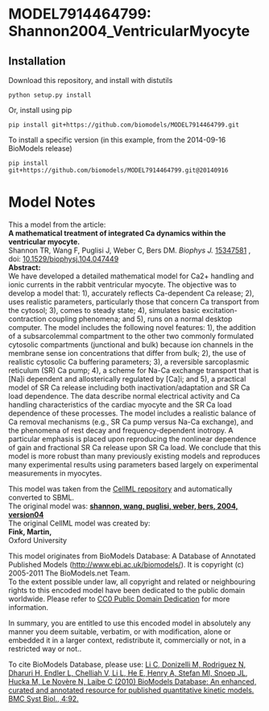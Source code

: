 # MODEL7914464799: Shannon2004_VentricularMyocyte

## Installation

Download this repository, and install with distutils

`python setup.py install`

Or, install using pip

`pip install git+https://github.com/biomodels/MODEL7914464799.git`

To install a specific version (in this example, from the 2014-09-16 BioModels release)

`pip install git+https://github.com/biomodels/MODEL7914464799.git@20140916`


# Model Notes


This a model from the article:  
**A mathematical treatment of integrated Ca dynamics within the ventricular myocyte.**   
Shannon TR, Wang F, Puglisi J, Weber C, Bers DM. _Biophys J._
[15347581](http://www.ncbi.nlm.nih.gov/pubmed/15347581) , doi:
[10.1529/biophysj.104.047449](http://dx.doi.org/10.1529/biophysj.104.047449)  
**Abstract:**   
We have developed a detailed mathematical model for Ca2+ handling and ionic
currents in the rabbit ventricular myocyte. The objective was to develop a
model that: 1), accurately reflects Ca-dependent Ca release; 2), uses
realistic parameters, particularly those that concern Ca transport from the
cytosol; 3), comes to steady state; 4), simulates basic excitation-contraction
coupling phenomena; and 5), runs on a normal desktop computer. The model
includes the following novel features: 1), the addition of a subsarcolemmal
compartment to the other two commonly formulated cytosolic compartments
(junctional and bulk) because ion channels in the membrane sense ion
concentrations that differ from bulk; 2), the use of realistic cytosolic Ca
buffering parameters; 3), a reversible sarcoplasmic reticulum (SR) Ca pump;
4), a scheme for Na-Ca exchange transport that is [Na]i dependent and
allosterically regulated by [Ca]i; and 5), a practical model of SR Ca release
including both inactivation/adaptation and SR Ca load dependence. The data
describe normal electrical activity and Ca handling characteristics of the
cardiac myocyte and the SR Ca load dependence of these processes. The model
includes a realistic balance of Ca removal mechanisms (e.g., SR Ca pump versus
Na-Ca exchange), and the phenomena of rest decay and frequency-dependent
inotropy. A particular emphasis is placed upon reproducing the nonlinear
dependence of gain and fractional SR Ca release upon SR Ca load. We conclude
that this model is more robust than many previously existing models and
reproduces many experimental results using parameters based largely on
experimental measurements in myocytes.

This model was taken from the [CellML
repository](http://www.cellml.org/models) and automatically converted to SBML.  
The original model was: [ **shannon, wang, puglisi, weber, bers, 2004,
version04**
](http://www.cellml.org/models/shannon_wang_puglisi_weber_bers_2004_version04)  
The original CellML model was created by:  
**Fink, Martin,**   
Oxford University  

This model originates from BioModels Database: A Database of Annotated
Published Models (http://www.ebi.ac.uk/biomodels/). It is copyright (c)
2005-2011 The BioModels.net Team.  
To the extent possible under law, all copyright and related or neighbouring
rights to this encoded model have been dedicated to the public domain
worldwide. Please refer to [CC0 Public Domain
Dedication](http://creativecommons.org/publicdomain/zero/1.0/) for more
information.

In summary, you are entitled to use this encoded model in absolutely any
manner you deem suitable, verbatim, or with modification, alone or embedded it
in a larger context, redistribute it, commercially or not, in a restricted way
or not..  
  
To cite BioModels Database, please use: [Li C, Donizelli M, Rodriguez N,
Dharuri H, Endler L, Chelliah V, Li L, He E, Henry A, Stefan MI, Snoep JL,
Hucka M, Le Novère N, Laibe C (2010) BioModels Database: An enhanced, curated
and annotated resource for published quantitative kinetic models. BMC Syst
Biol., 4:92.](http://www.ncbi.nlm.nih.gov/pubmed/20587024)


